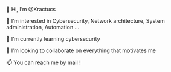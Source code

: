 👋 Hi, I’m @Kractucs

👀 I’m interested in Cybersecurity, Network architecture, System administration, Automation ...

🌱 I’m currently learning cybersecurity

💞️ I’m looking to collaborate on everything that motivates me

📫 You can reach me by mail ! 

<!---
Kractucs/Kractucs is a ✨ special ✨ repository because its `README.md` (this file) appears on your GitHub profile.
You can click the Preview link to take a look at your changes.
--->
